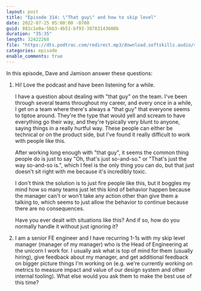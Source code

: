 ```yaml
---
layout: post
title: "Episode 314: \"That guy\" and how to skip level"
date: 2022-07-25 05:00:00 -0700
guid: 881c1e0a-5bb3-4b51-bf93-38783143608b
duration: "35:35"
length: 32422268
file: "https://dts.podtrac.com/redirect.mp3/download.softskills.audio/sse-314.mp3"
categories: episode
enable_comments: true
---
```


In this episode, Dave and Jamison answer these questions:

1. Hi! Love the podcast and have been listening for a while.
   
   I have a question about dealing with "that guy" on the team. I've been through several teams throughout my career, and every once in a while, I get on a team where there's always a "that guy" that everyone seems to tiptoe around. They're the type that would yell and scream to have everything go their way, and they're typically very blunt to anyone, saying things in a really hurtful way. These people can either be technical or on the product side, but I've found it really difficult to work with people like this.
   
   After working long enough with "that guy", it seems the common thing people do is just to say "Oh, that's just so-and-so." or "That's just the way so-and-so is.", which I feel is the only thing you can do, but that just doesn't sit right with me because it's incredibly toxic.
   
   I don't think the solution is to just fire people like this, but it boggles my mind how so many teams just let this kind of behavior happen because the manager can't or won't take any action other than give them a talking to, which seems to just allow the behavior to continue because there are no consequences.
   
   Have you ever dealt with situations like this? And if so, how do you normally handle it without just ignoring it?

2. I am a senior FE engineer and I have recurring 1-1s with my skip level manager (manager of my manager) who is the Head of Engineering at the unicorn I work for. I usually ask what is top of mind for them (usually hiring), give feedback about my manager, and get additional feedback on bigger picture things I'm working on (e.g. we're currently working on metrics to measure impact and value of our design system and other internal tooling). What else would you ask them to make the best use of this time?
